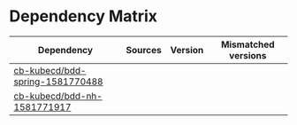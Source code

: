 # Dependency Matrix

Dependency | Sources | Version | Mismatched versions
---------- | ------- | ------- | -------------------
[cb-kubecd/bdd-spring-1581770488](https://github.com/cb-kubecd/bdd-spring-1581770488.git) |  | []() | 
[cb-kubecd/bdd-nh-1581771917](https://github.com/cb-kubecd/bdd-nh-1581771917.git) |  | []() | 
